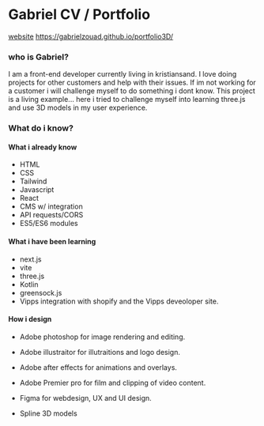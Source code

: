 # Gabriel CV / Portfolio
[website](#https://gabrielzouad.github.io/portfolio3D/)
https://gabrielzouad.github.io/portfolio3D/
### who is Gabriel?

I am a front-end developer currently living in kristiansand. I love doing projects for other customers and help with their issues. If im not working for a customer i will challenge myself to do something i dont know. This project is a living example... here i tried to challenge myself into learning three.js and use 3D models in my user experience.  


### What do i know?

#### What i already know
- HTML
- CSS
- Tailwind
- Javascript
- React
- CMS w/ integration
- API requests/CORS
- ES5/ES6 modules

#### What i have been learning
- next.js
- vite
- three.js
- Kotlin
- greensock.js
- Vipps integration with shopify and the Vipps deveoloper site.

#### How i design
- Adobe photoshop for image rendering and editing.
- Adobe illustraitor for illutraitions and logo design.
- Adobe after effects for animations and overlays.
- Adobe Premier pro for film and clipping of video content.

- Figma for webdesign, UX and UI design.
- Spline 3D models
